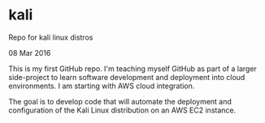 # kali
Repo for kali linux distros

08 Mar 2016

This is my first GitHub repo. I'm teaching myself GitHub as part of a larger side-project to learn software development and deployment into cloud environments. I am starting with AWS cloud integration. 

The goal is to develop code that will automate the deployment and configuration of the Kali Linux distribution on an AWS EC2 instance.
